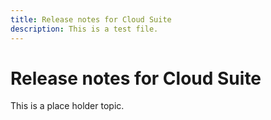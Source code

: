 ```yaml
---
title: Release notes for Cloud Suite
description: This is a test file.
---
```


# Release notes for Cloud Suite

This is a place holder topic.
